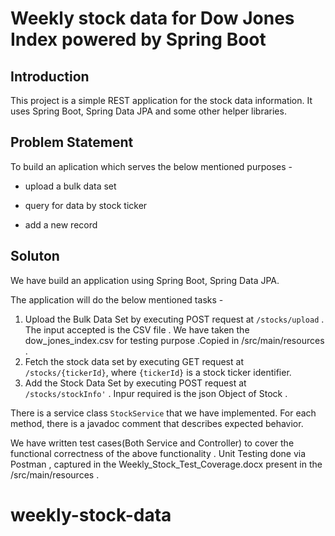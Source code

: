 # Weekly stock data for Dow Jones Index powered by Spring Boot

## Introduction
This project is a simple REST application for the stock data information. It uses Spring Boot, Spring Data JPA and some other helper libraries.

## Problem Statement

To build an aplication which serves the below mentioned purposes - 

- upload a bulk data set

- query for data by stock ticker

- add a new record

## Soluton

We have build an application using Spring Boot, Spring Data JPA. 


The application will do the below mentioned tasks - 

1. Upload the Bulk Data Set by executing POST request at `/stocks/upload` . The input accepted is the CSV file . We have taken the dow_jones_index.csv for testing purpose .Copied in /src/main/resources .
2. Fetch the stock data set by executing GET request at `/stocks/{tickerId}`, where `{tickerId}` is a stock ticker identifier.
3. Add the Stock Data Set by executing POST request at `/stocks/stockInfo'` . Inpur required is the json Object of Stock .

There is a service class `StockService` that we have implemented. For each method, there is a javadoc comment that describes expected behavior.


We have written test cases(Both Service and Controller) to cover the functional correctness of the above functionality .
Unit Testing done via Postman , captured in the Weekly_Stock_Test_Coverage.docx present in the /src/main/resources .
# weekly-stock-data
